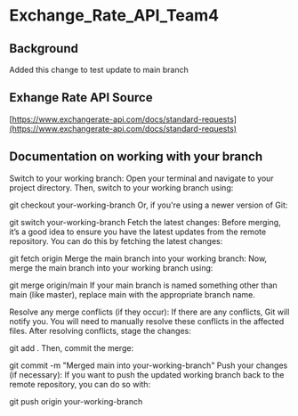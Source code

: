 # Exchange_Rate_API_Team4

## Background
Added this change to test update to main branch

## Exhange Rate API Source
[https://www.exchangerate-api.com/docs/standard-requests](https://www.exchangerate-api.com/docs/standard-requests)

## Documentation on working with your branch

Switch to your working branch: Open your terminal and navigate to your project directory. Then, switch to your working branch using:

git checkout your-working-branch
Or, if you're using a newer version of Git:

git switch your-working-branch
Fetch the latest changes: Before merging, it’s a good idea to ensure you have the latest updates from the remote repository. You can do this by fetching the latest changes:

git fetch origin
Merge the main branch into your working branch: Now, merge the main branch into your working branch using:

git merge origin/main
If your main branch is named something other than main (like master), replace main with the appropriate branch name.

Resolve any merge conflicts (if they occur): If there are any conflicts, Git will notify you. You will need to manually resolve these conflicts in the affected files. After resolving conflicts, stage the changes:

git add .
Then, commit the merge:

git commit -m "Merged main into your-working-branch"
Push your changes (if necessary): If you want to push the updated working branch back to the remote repository, you can do so with:

git push origin your-working-branch